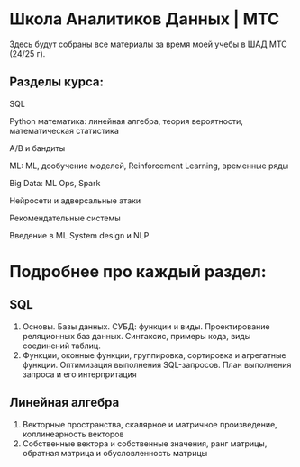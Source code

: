 # Школа Аналитиков Данных | МТС

Здесь будут собраны все материалы за время моей учебы в ШАД МТС (24/25 г).


## Разделы курса:

SQL

Python
математика: линейная алгебра, теория вероятности, математическая статистика

A/B и бандиты

ML: ML, дообучение моделей, Reinforcement Learning, временные ряды

Big Data: ML Ops, Spark

Нейросети и адверсальные атаки

Рекомендательные системы

Введение в ML System design и NLP

# Подробнее про каждый раздел:

## SQL

1. Основы. Базы данных. СУБД: функции и виды. Проектирование реляционных баз данных. Синтаксис, примеры кода, виды соединений таблиц.
2. Функции, оконные функции, группировка, сортировка и агрегатные функции. Оптимизация выполнения SQL-запросов. План выполнения запроса и его интерпритация

## Линейная алгебра

1. Векторные пространства, скалярное и матричное произведение, коллинеарность векторов
2. Собственные вектора и собственные значения, ранг матрицы, обратная матрица и обусловленность матрицы

